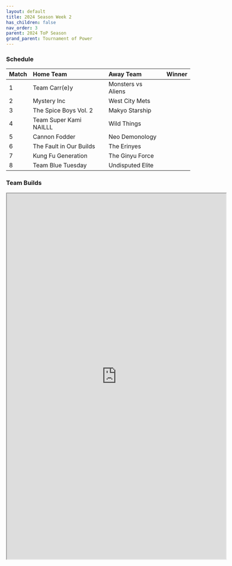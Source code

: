 ```yaml
---
layout: default
title: 2024 Season Week 2
has_children: false
nav_order: 3
parent: 2024 ToP Season
grand_parent: Tournament of Power
---
```


### Schedule

| Match | Home Team               | Away Team          | Winner |
|:------|:------------------------|:-------------------|:-------|
| 1     | Team Carr(e)y           | Monsters vs Aliens |        |
| 2     | Mystery Inc             | West City Mets     |        |
| 3     | The Spice Boys Vol. 2   | Makyo Starship     |        |
| 4     | Team Super Kami NAILLL  | Wild Things        |        |
| 5     | Cannon Fodder           | Neo Demonology     |        |
| 6     | The Fault in Our Builds | The Erinyes        |        |
| 7     | Kung Fu Generation      | The Ginyu Force    |        |
| 8     | Team Blue Tuesday       | Undisputed Elite   |        |



### Team Builds

<iframe width="600" height="1000" scrolling="yes" src="https://docs.google.com/document/d/e/2PACX-1vS1hIWm4siH3vpseyAazv2Gk4voZO3BjsHtsNigiXvHInhEnOXybVkyVXradKYKhSZO2LhJZQcDlteR/pub?embedded=true"></iframe>
